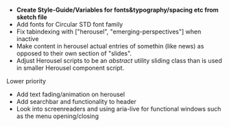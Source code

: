 <!-- markdownlint-disable -->
* **Create Style-Guide/Variables for fonts&typography/spacing etc from sketch file**
* Add fonts for Circular STD font family
* Fix tabindexing with ["herousel", "emerging-perspectives"] when inactive
* Make content in herousel actual entries of somethin (like news) as opposed to their own section of "slides".
* Adjust Herousel scripts to be an _abstract_ utility sliding class than is used in smaller Herousel component script.

Lower priority
* Add text fading/animation on herousel
* Add searchbar and functionality to header
* Look into screenreaders and using aria-live for functional windows such as the menu opening/closing